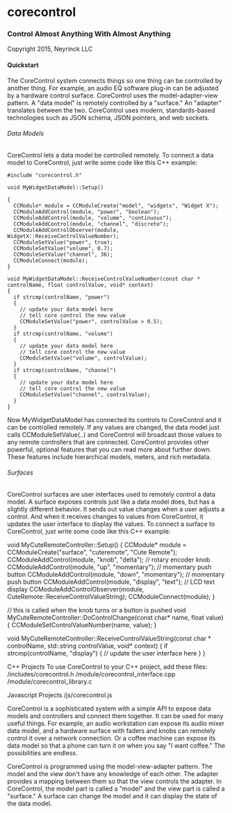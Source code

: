 # corecontrol
### Control Almost Anything With Almost Anything

Copyright 2015, Neyrinck LLC

#### Quickstart

The CoreControl system connects things so one thing can be controlled by another thing. For example, an audio EQ software plug-in can be adjusted by a hardware control surface. CoreControl uses the model-adapter-view pattern. A "data model" is remotely controlled by a "surface." An "adapter" translates between the two. CoreControl uses modern, standards-based technologies such as JSON schema, JSON pointers, and web sockets.

###### Data Models

CoreControl lets a data model be controlled remotely. To connect a data model to CoreControl, just write some code like this C++ example:

```
#include "corecontrol.h"

void MyWidgetDataModel::Setup()

{
  CCModule* module = CCModuleCreate("model", "widgetx", "Widget X");
  CCModuleAddControl(module, "power", "boolean");
  CCModuleAddControl(module, "volume", "continuous");
  CCModuleAddControl(module, "channel", "discrete");
  CCModuleAddControlObserver(module, WidgetX::ReceiveControlValueNumber);
  CCModuleSetValue("power", true);
  CCModuleSetValue("volume", 0.7);
  CCModuleSetValue("channel", 36);
  CCModuleConnect(module);
}

void MyWidgetDataModel::ReceiveControlValueNumber(const char * controlName, float controlValue, void* context)
{
  if strcmp(controlName, "power")
  {
    // update your data model here
    // tell core control the new value
    CCModuleSetValue("power", controlValue > 0.5);
  }
  if strcmp(controlName, "volume")
  {
    // update your data model here
    // tell core control the new value
    CCModuleSetValue("volume", controlValue);
  }
  if strcmp(controlName, "channel")
  {
    // update your data model here
    // tell core control the new value
    CCModuleSetValue("channel", controlValue);
  }
}
```
Now MyWidgetDataModel has connected its controls to CoreControl and it can be controlled remotely. If any values are changed, the data model just calls CCModuleSetValue(..) and CoreControl will broadcast those values to any remote controllers that are connected. CoreControl provides other powerful, optional features that you can read more about further down. These features include hierarchical models, meters, and rich metadata.

###### Surfaces

CoreControl surfaces are user interfaces used to remotely control a data model. A surface exposes controls just like a data model does, but has a slightly different behavior. It sends out value changes when a user adjusts a control. And when it receives changes to values from CoreControl, it updates the user interface to display the values. To connect a surface to CoreControl, just write some code like this C++ example:

void MyCuteRemoteController::Setup()
{
  CCModule* module = CCModuleCreate("surface", "cuteremote", "Cute Remote");
  CCModuleAddControl(module, "knob", "delta");      // rotary encoder knob
  CCModuleAddControl(module, "up", "momentary");    // momentary push button
  CCModuleAddControl(module, "down", "momentary");  // momentary push button
  CCModuleAddControl(module, "display", "text");		// LCD text display
  CCModuleAddControlObserver(module, CuteRemote::ReceiveControlValueString);
  CCModuleConnect(module);
}

// this is called when the knob turns or a button is pushed
void MyCuteRemoteController::DoControlChange(const char* name, float value)
{
	CCModuleSetControlValueNumber(name, value);
}

void MyCuteRemoteController::ReceiveControlValueString(const char * controlName, std::string controlValue, void* context)
{
  if strcmp(controlName, "display")
  {
    // update the user interface here
  }
}

C++ Projects
To use CoreControl to your C++ project, add these files:
/includes/corecontrol.h
/module/corecontrol_interface.cpp
/module/corecontrol_library.c

Javascript Projects
/js/corecontrol.js


CoreControl is a sophisticated system with a simple API to expose data models and controllers and connect them together. It can be used for many useful things. For example, an audio workstation can expose its audio mixer data model, and a hardware surface with faders and knobs can remotely control it over a network connection. Or a coffee machine can expose its data model so that a phone can turn it on when you say "I want coffee." The possibilities are endless. 

CoreControl is programmed using the model-view-adapter pattern. The model and the view don't have any knowledge of each other. The adapter provides a mapping between them so that the view controls the adapter. In CoreControl, the model part is called a "model" and the view part is called a "surface." A surface can change the model and it can display the state of the data model.


